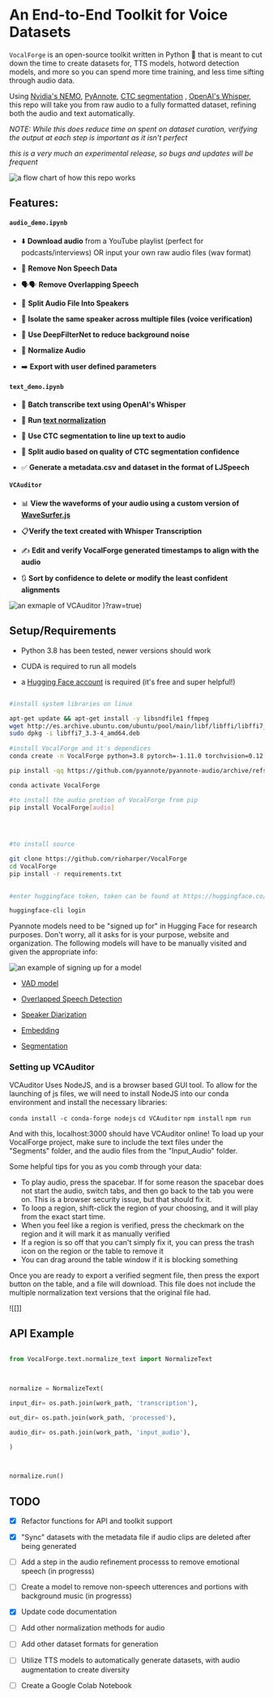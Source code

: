 # An End-to-End Toolkit for Voice Datasets

  

`VocalForge` is an open-source toolkit written in Python 🐍 that is meant to cut down the time to create datasets for, TTS models, hotword detection models, and more so you can spend more time training, and less time sifting through audio data.

  

Using [Nvidia's NEMO](https://github.com/NVIDIA/NeMo), [PyAnnote](https://github.com/pyannote/pyannote-audio), [CTC segmentation](https://github.com/lumaku/ctc-segmentation) , [OpenAI's Whisper](https://github.com/openai/whisper), this repo will take you from raw audio to a fully formatted dataset, refining both the audio and text automatically.

  

*NOTE: While this does reduce time on spent on dataset curation, verifying the output at each step is important as it isn't perfect*

  

*this is a very much an experimental release, so bugs and updates will be frequent*

  

![a flow chart of how this repo works](https://github.com/rioharper/VocalForge/blob/main/media/join_processes.svg?raw=true)

  
  

## Features:

  

#### `audio_demo.ipynb`

- ⬇️ **Download audio** from a YouTube playlist (perfect for podcasts/interviews) OR input your own raw audio files (wav format)

- 🎵 **Remove Non Speech Data**

- 🗣🗣 **Remove Overlapping Speech**

- 👥 **Split Audio File Into Speakers**

- 👤 **Isolate the same speaker across multiple files (voice verification)**

- 🧽 **Use DeepFilterNet to reduce background noise**

- 🧮 **Normalize Audio**

- ➡️ **Export with user defined parameters**

  

#### `text_demo.ipynb`

- 📜 **Batch transcribe text using OpenAI's Whisper**

- 🧮 **Run [text normalization](https://docs.nvidia.com/deeplearning/nemo/user-guide/docs/en/stable/nlp/text_normalization/wfst/wfst_text_normalization.html)**

- 🫶 **Use CTC segmentation to line up text to audio**

- 🖖 **Split audio based on quality of CTC segmentation confidence**

- ✅ **Generate a metadata.csv and dataset in the format of LJSpeech**


#### `VCAuditor`

- 📊 **View the waveforms of your audio using a custom version of [WaveSurfer.js](https://wavesurfer-js.org/)**

- 📋**Verify the text created with Whisper Transcription**

- ✍️ **Edit and verify VocalForge generated timestamps to align with the audio**

- 🔃 **Sort by confidence to delete or modify the least confident alignments**
  
![an exmaple of VCAuditor](https://github.com/rioharper/VocalForge/blob/main/media/auditor_example.png)
)?raw=true)


## Setup/Requirements

 - Python 3.8 has been tested, newer versions should work

- CUDA is required to run all models

- a [Hugging Face account](https://huggingface.co/) is required (it's free and super helpful!)

  

```bash

#install system libraries on linux

apt-get update && apt-get install -y libsndfile1 ffmpeg
wget http://es.archive.ubuntu.com/ubuntu/pool/main/libf/libffi/libffi7_3.3-4_amd64.deb
sudo dpkg -i libffi7_3.3-4_amd64.deb
  
#install VocalForge and it's dependices
conda create -n VocalForge python=3.8 pytorch=-1.11.0 torchvision=0.12.0 torchaudio=0.11.0 cudatoolkit=11.3.1 -c pytorch

pip install -qq https://github.com/pyannote/pyannote-audio/archive/refs/heads/develop.zip

conda activate VocalForge

#to install the audio protion of VocalForge from pip
pip install VocalForge[audio]

  
  

#to install source

git clone https://github.com/rioharper/VocalForge
cd VocalForge
pip install -r requirements.txt

  
#enter huggingface token, token can be found at https://huggingface.co/settings/tokens

huggingface-cli login

```

  
  

Pyannote models need to be "signed up for" in Hugging Face for research purposes. Don't worry, all it asks for is your purpose, website and organization. The following models will have to be manually visited and given the appropriate info:

![an example of signing up for a model](https://github.com/rioharper/VocalForge/blob/main/media/huggingface.png?raw=true)

- [VAD model](https://huggingface.co/pyannote/voice-activity-detection)

- [Overlapped Speech Detection](https://huggingface.co/pyannote/overlapped-speech-detection)

- [Speaker Diarization](https://huggingface.co/pyannote/speaker-diarization)

- [Embedding](https://huggingface.co/pyannote/embedding)

- [Segmentation](https://huggingface.co/pyannote/segmentation)


### **Setting up VCAuditor**

VCAuditor Uses NodeJS, and is a browser based GUI tool. To allow for the launching of js files, we will need to install NodeJS into our conda environment and install the necessary libraries:

`conda install -c conda-forge nodejs`
`cd VCAuditor`
`npm install`
`npm run`

And with this, localhost:3000 should have VCAuditor online! To load up your VocalForge project, make sure to include the text files under the "Segments" folder, and the audio files from the "Input_Audio" folder.  

Some helpful tips for you as you comb through your data:
- To play audio, press the spacebar. If for some reason the spacebar does not start the audio, switch tabs, and then go back to the tab you were on. This is a browser security issue, but that should fix it.
- To loop a region, shift-click the region of your choosing, and it will play from the exact start time.
- When you feel like a region is verified, press the checkmark on the region and it will mark it as manually verified
- If a region is so off that you can't simply fix it, you can press the trash icon on the region or the table to remove it
- You can drag around the table window if it is blocking something

Once you are ready to export a verified segment file, then press the export button on the table, and a file will download. This file does not include the multiple normalization text versions that the original file had.

![[]]

## API Example

```python

from VocalForge.text.normalize_text import NormalizeText

  

normalize = NormalizeText(

input_dir= os.path.join(work_path, 'transcription'),

out_dir= os.path.join(work_path, 'processed'),

audio_dir= os.path.join(work_path, 'input_audio'),

)

  

normalize.run()

```

  

## TODO

- [X] Refactor functions for API and toolkit support

- [X] "Sync" datasets with the metadata file if audio clips are deleted after being generated

- [ ] Add a step in the audio refinement processs to remove emotional speech (in progresss)

- [ ] Create a model to remove non-speech utterences and portions with background music (in progresss)

- [X] Update code documentation

- [ ] Add other normalization methods for audio

- [ ] Add other dataset formats for generation

- [ ] Utilize TTS models to automatically generate datasets, with audio augmentation to create diversity

- [ ] Create a Google Colab Notebook
